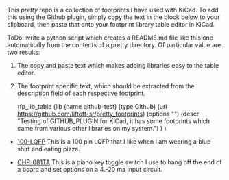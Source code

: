 This *pretty* repo is a collection of footprints I have used with KiCad.
To add this using the Github plugin, simply copy the text in the block below
to your clipboard, then paste that onto your footprint library table editor
in KiCad.

ToDo: write a python script which creates a README.md file like this one automatically
from the contents of a pretty directory.  Of particular value are two results:

1. The copy and paste text which makes adding libraries easy to the table editor.
2. The footprint specific text, which should be extracted from the description field
of each respective footprint.

    (fp_lib_table
      (lib
        (name github-test)
        (type Github)
        (uri https://github.com/liftoff-sr/pretty_footprints)
        (options "")
        (descr "Testing of GITHUB_PLUGIN for KiCad, it has some footprints which came from various other libraries on my system.")
      )
    )


* [100-LQFP](https://raw.github.com/liftoff-sr/pretty_footprints/master/100-LQFP.kicad_mod)
This is a 100 pin LQFP that I like when I am wearing a blue shirt and eating pizza.

* [CHP-081TA](https://raw.github.com/liftoff-sr/pretty_footprints/master/CHP-081TA.kicad_mod)
This is a piano key toggle switch I use to hang off the end of a board and set options on a 4.-20 ma input circuit.
